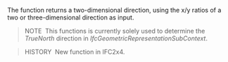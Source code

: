 ﻿The function returns a two-dimensional direction, using the x/y ratios of a two or three-dimensional direction as input.

> NOTE&nbsp; This functions is currently solely used to determine the _TrueNorth_ direction in _IfcGeometricRepresentationSubContext_.

> HISTORY&nbsp; New function in IFC2x4.
